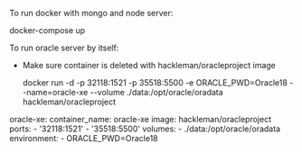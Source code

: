 To run docker with mongo and node server:

docker-compose up

To run oracle server by itself:

 - Make sure container is deleted with hackleman/oracleproject image

    docker run -d -p 32118:1521 -p 35518:5500 -e ORACLE_PWD=Oracle18 --name=oracle-xe --volume ./data:/opt/oracle/oradata hackleman/oracleproject

  oracle-xe:
    container_name: oracle-xe
    image: hackleman/oracleproject
    ports:
      - '32118:1521'
      - '35518:5500'
    volumes:
      - ./data:/opt/oracle/oradata
    environment:
      - ORACLE_PWD=Oracle18
